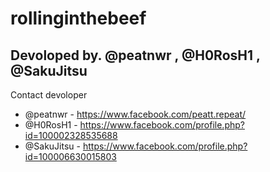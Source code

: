 # rollinginthebeef
## Devoloped by. @peatnwr , @H0RosH1 , @SakuJitsu
Contact devoloper
- @peatnwr - https://www.facebook.com/peatt.repeat/
- @H0RosH1 - https://www.facebook.com/profile.php?id=100002328535688
- @SakuJitsu - https://www.facebook.com/profile.php?id=100006630015803
